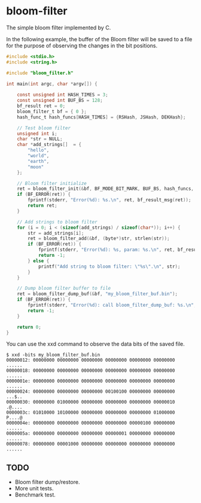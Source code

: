 # bloom-filter
The simple bloom filter implemented by C.

In the following example, the buffer of the Bloom filter will be saved to a file for the purpose of observing the changes in the bit positions.
```c
#include <stdio.h>
#include <string.h>

#include "bloom_filter.h"

int main(int argc, char *argv[]) {
    
    const unsigned int HASH_TIMES = 3;
    const unsigned int BUF_BS = 128;
    bf_result ret = 0;
    bloom_filter_t bf = { 0 };
    hash_func_t hash_funcs[HASH_TIMES] = {RSHash, JSHash, DEKHash};

    // Test bloom filter
    unsigned int i;
    char *str = NULL;
    char *add_strings[]  = { 
        "hello",
        "world",
        "earth",
        "moon"
    };

    // Bloom filter initialize
    ret = bloom_filter_init(&bf, BF_MODE_BIT_MARK, BUF_BS, hash_funcs, HASH_TIMES);
    if (BF_ERROR(ret)) {
        fprintf(stderr, "Error(%d): %s.\n", ret, bf_result_msg(ret));
        return ret;
    }

    // Add strings to bloom filter
    for (i = 0; i < (sizeof(add_strings) / sizeof(char*)); i++) {
        str = add_strings[i];
        ret = bloom_filter_add(&bf, (byte*)str, strlen(str));
        if (BF_ERROR(ret)) {
            fprintf(stderr, "Error(%d): %s, param: %s.\n", ret, bf_result_msg(ret), str);
            return -1;
        } else {
            printf("Add string to bloom filter: \"%s\".\n", str);
        }
    }

    // Dump bloom filter buffer to file
    ret = bloom_filter_dump_buf(&bf, "my_bloom_filter_buf.bin");
    if (BF_ERROR(ret)) {
        fprintf(stderr, "Error(%d): call bloom_filter_dump_buf: %s.\n", ret, bf_result_msg(ret));
        return -1;
    }

    return 0;
}
```
You can use the xxd command to observe the data bits of the saved file.

```shell
$ xxd -bits my_bloom_filter_buf.bin
00000012: 00000000 00000000 00000000 00000000 00000000 00000000  ......
00000018: 00000000 00000000 00000000 00000000 00000000 00000000  ......
0000001e: 00000000 00000000 00000000 00000000 00000000 00000000  ......
00000024: 00000000 00000000 00000000 00100100 00000000 00000000  ...$..
00000030: 00000000 01000000 00000000 00000000 00000000 00000010  .@....
0000003c: 01010000 10100000 00000000 00000000 00000000 01000000  P....@
0000004e: 00000000 00000000 00000000 00000000 00000100 00000000  ......
0000005a: 00000000 00000000 00000000 00000001 00000000 00000000  ......
00000078: 00000000 00001000 00000000 00000000 00000000 00000000  ......
```

## TODO

- Bloom filter dump/restore.
- More unit tests.
- Benchmark test.